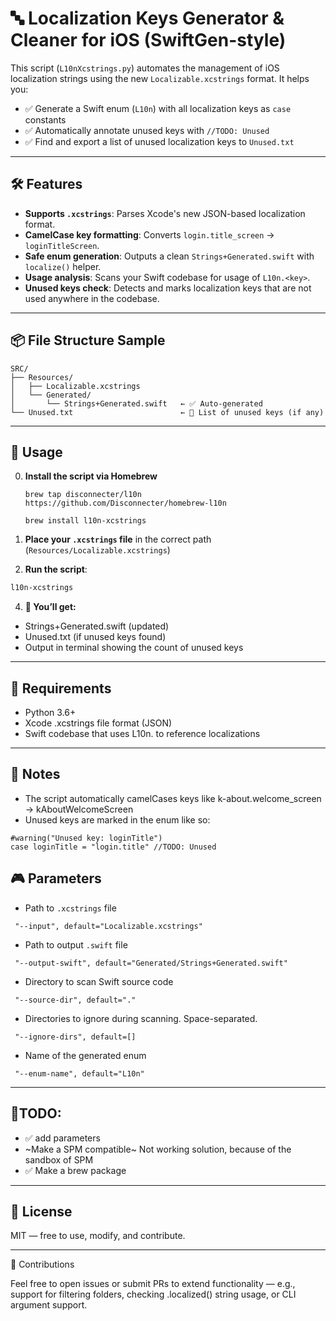 # 🔤 Localization Keys Generator & Cleaner for iOS (SwiftGen-style)

This script (`L10nXcstrings.py`) automates the management of iOS localization strings using the new `Localizable.xcstrings` format. It helps you:

- ✅ Generate a Swift enum (`L10n`) with all localization keys as `case` constants
- ✅ Automatically annotate unused keys with `//TODO: Unused`
- ✅ Find and export a list of unused localization keys to `Unused.txt`

---

## 🛠 Features

- **Supports `.xcstrings`**: Parses Xcode's new JSON-based localization format.
- **CamelCase key formatting**: Converts `login.title_screen` → `loginTitleScreen`.
- **Safe enum generation**: Outputs a clean `Strings+Generated.swift` with `localize()` helper.
- **Usage analysis**: Scans your Swift codebase for usage of `L10n.<key>`.
- **Unused keys check**: Detects and marks localization keys that are not used anywhere in the codebase.

---

## 📦 File Structure Sample

```
SRC/
├── Resources/
│   ├── Localizable.xcstrings
│   └── Generated/
│       └── Strings+Generated.swift   ← ✅ Auto-generated
└── Unused.txt                        ← 📄 List of unused keys (if any)
```
---

## 🚀 Usage
0. **Install the script via Homebrew**
   ```
   brew tap disconnecter/l10n https://github.com/Disconnecter/homebrew-l10n
   ```
   ```
   brew install l10n-xcstrings
   ```
   
1. **Place your `.xcstrings` file** in the correct path (`Resources/Localizable.xcstrings`)
2. **Run the script**:

```bash
l10n-xcstrings
```

4.	**🎉 You’ll get:**
- Strings+Generated.swift (updated)
- Unused.txt (if unused keys found)
- Output in terminal showing the count of unused keys

---

## 🧪 Requirements
- Python 3.6+
- Xcode .xcstrings file format (JSON)
- Swift codebase that uses L10n.<key> to reference localizations

---

## 📝 Notes
- The script automatically camelCases keys like k-about.welcome_screen → kAboutWelcomeScreen
- Unused keys are marked in the enum like so:

```
#warning("Unused key: loginTitle")
case loginTitle = "login.title" //TODO: Unused
```

## 🎮 Parameters

- Path to `.xcstrings` file
```
 "--input", default="Localizable.xcstrings"
```
- Path to output `.swift` file
```
 "--output-swift", default="Generated/Strings+Generated.swift"
```
- Directory to scan Swift source code
```
 "--source-dir", default="."
```
- Directories to ignore during scanning. Space-separated.
```
 "--ignore-dirs", default=[]
```
- Name of the generated enum
```
 "--enum-name", default="L10n"
```

---
## 📝TODO:
- ✅ add parameters
- ~Make a SPM compatible~ Not working solution, because of the sandbox of SPM
- ✅ Make a brew package
---

## 📄 License

MIT — free to use, modify, and contribute.

---

🙌 Contributions

Feel free to open issues or submit PRs to extend functionality — e.g., support for filtering folders, checking .localized() string usage, or CLI argument support.

